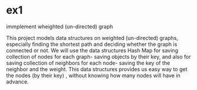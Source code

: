 # ex1
immplement wheighted (un-directed) graph 

This project models data structures on weighted (un-directed) graphs, especially finding the shortest path and deciding whether the graph is connected or not.
We will use the data structures Hash Map for saving collection of nodes for each graph- saving objects by their key,
and also for saving collection of neighbors for each node- saving the key of the neighbor and the weight.
This data structures provides us easy way to get the nodes (by their key) , without knowing how many nodes will have in advance.



